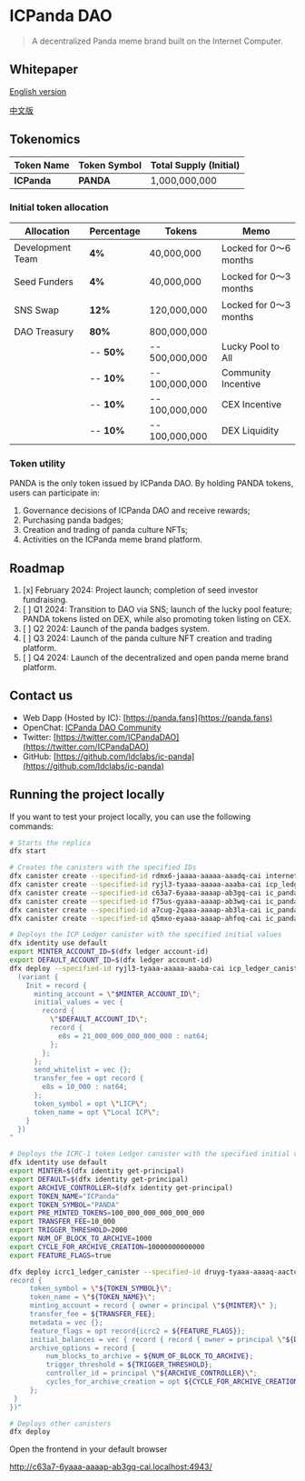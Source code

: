 # ICPanda DAO
> A decentralized Panda meme brand built on the Internet Computer.

## Whitepaper

[English version](./whitepaper/en.md)

[中文版](./whitepaper/zh.md)

## Tokenomics

| Token Name  | Token Symbol | Total Supply (Initial) |
| ----------- | ------------ | ---------------------- |
| **ICPanda** | **PANDA**    | 1,000,000,000          |

### Initial token allocation

| Allocation       | Percentage | Tokens         | Memo                   |
| ---------------- | ---------- | -------------- | ---------------------- |
| Development Team | **4%**     | 40,000,000     | Locked for 0～6 months |
| Seed Funders     | **4%**     | 40,000,000     | Locked for 0～3 months |
| SNS Swap         | **12%**    | 120,000,000    | Locked for 0～3 months |
| DAO Treasury     | **80%**    | 800,000,000    |                        |
|                  | -- **50%** | -- 500,000,000 | Lucky Pool to All      |
|                  | -- **10%** | -- 100,000,000 | Community Incentive    |
|                  | -- **10%** | -- 100,000,000 | CEX Incentive          |
|                  | -- **10%** | -- 100,000,000 | DEX Liquidity          |


### Token utility

PANDA is the only token issued by ICPanda DAO. By holding PANDA tokens, users can participate in:

1. Governance decisions of ICPanda DAO and receive rewards;
2. Purchasing panda badges;
3. Creation and trading of panda culture NFTs;
4. Activities on the ICPanda meme brand platform.

## Roadmap

1. [x] February 2024: Project launch; completion of seed investor fundraising.
2. [ ] Q1 2024: Transition to DAO via SNS; launch of the lucky pool feature; PANDA tokens listed on DEX, while also promoting token listing on CEX.
3. [ ] Q2 2024: Launch of the panda badges system.
4. [ ] Q3 2024: Launch of the panda culture NFT creation and trading platform.
5. [ ] Q4 2024: Launch of the decentralized and open panda meme brand platform.

## Contact us

- Web Dapp (Hosted by IC): [https://panda.fans](https://panda.fans)
- OpenChat: [ICPanda DAO Community](https://oc.app/community/dqcvf-haaaa-aaaar-a5uqq-cai)
- Twitter: [https://twitter.com/ICPandaDAO](https://twitter.com/ICPandaDAO)
- GitHub: [https://github.com/ldclabs/ic-panda](https://github.com/ldclabs/ic-panda)

## Running the project locally

If you want to test your project locally, you can use the following commands:

```bash
# Starts the replica
dfx start

# Creates the canisters with the specified IDs
dfx canister create --specified-id rdmx6-jaaaa-aaaaa-aaadq-cai internet_identity
dfx canister create --specified-id ryjl3-tyaaa-aaaaa-aaaba-cai icp_ledger_canister
dfx canister create --specified-id c63a7-6yaaa-aaaap-ab3gq-cai ic_panda_frontend
dfx canister create --specified-id f75us-gyaaa-aaaap-ab3wq-cai ic_panda_badges
dfx canister create --specified-id a7cug-2qaaa-aaaap-ab3la-cai ic_panda_luckypool
dfx canister create --specified-id q5mxo-eyaaa-aaaap-ahfoq-cai ic_panda_ai

# Deploys the ICP Ledger canister with the specified initial values
dfx identity use default
export MINTER_ACCOUNT_ID=$(dfx ledger account-id)
export DEFAULT_ACCOUNT_ID=$(dfx ledger account-id)
dfx deploy --specified-id ryjl3-tyaaa-aaaaa-aaaba-cai icp_ledger_canister --argument "
  (variant {
    Init = record {
      minting_account = \"$MINTER_ACCOUNT_ID\";
      initial_values = vec {
        record {
          \"$DEFAULT_ACCOUNT_ID\";
          record {
            e8s = 21_000_000_000_000_000 : nat64;
          };
        };
      };
      send_whitelist = vec {};
      transfer_fee = opt record {
        e8s = 10_000 : nat64;
      };
      token_symbol = opt \"LICP\";
      token_name = opt \"Local ICP\";
    }
  })
"

# Deploys the ICRC-1 token Ledger canister with the specified initial values
dfx identity use default
export MINTER=$(dfx identity get-principal)
export DEFAULT=$(dfx identity get-principal)
export ARCHIVE_CONTROLLER=$(dfx identity get-principal)
export TOKEN_NAME="ICPanda"
export TOKEN_SYMBOL="PANDA"
export PRE_MINTED_TOKENS=100_000_000_000_000_000
export TRANSFER_FEE=10_000
export TRIGGER_THRESHOLD=2000
export NUM_OF_BLOCK_TO_ARCHIVE=1000
export CYCLE_FOR_ARCHIVE_CREATION=10000000000000
export FEATURE_FLAGS=true

dfx deploy icrc1_ledger_canister --specified-id druyg-tyaaa-aaaaq-aactq-cai --argument "(variant {Init =
record {
     token_symbol = \"${TOKEN_SYMBOL}\";
     token_name = \"${TOKEN_NAME}\";
     minting_account = record { owner = principal \"${MINTER}\" };
     transfer_fee = ${TRANSFER_FEE};
     metadata = vec {};
     feature_flags = opt record{icrc2 = ${FEATURE_FLAGS}};
     initial_balances = vec { record { record { owner = principal \"${DEFAULT}\"; }; ${PRE_MINTED_TOKENS}; }; };
     archive_options = record {
         num_blocks_to_archive = ${NUM_OF_BLOCK_TO_ARCHIVE};
         trigger_threshold = ${TRIGGER_THRESHOLD};
         controller_id = principal \"${ARCHIVE_CONTROLLER}\";
         cycles_for_archive_creation = opt ${CYCLE_FOR_ARCHIVE_CREATION};
     };
 }
})"

# Deploys other canisters
dfx deploy
```

Open the frontend in your default browser

http://c63a7-6yaaa-aaaap-ab3gq-cai.localhost:4943/
